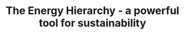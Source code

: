 ---
layout: link
link_url: https://www.imeche.org/docs/default-source/1-oscar/Get-involved/specialist-interest-groups/eesg/imeche-ps-energy-hierarchy-2020-final.pdf
title: The Energy Hierarchy - a powerful tool for sustainability
source: Institution of Mechanical Engineers
card: 
petal: Energy Efficiency Improvements
task: Get your strategy right
---